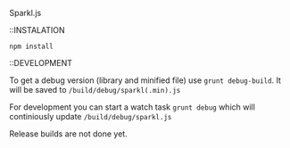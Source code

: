 Sparkl.js

::INSTALATION

`npm install`

::DEVELOPMENT

To get a debug version (library and minified file) use `grunt debug-build`. It will be saved to `/build/debug/sparkl(.min).js`

For development you can start a watch task `grunt debug` which will continiously update `/build/debug/sparkl.js`

Release builds are not done yet.
